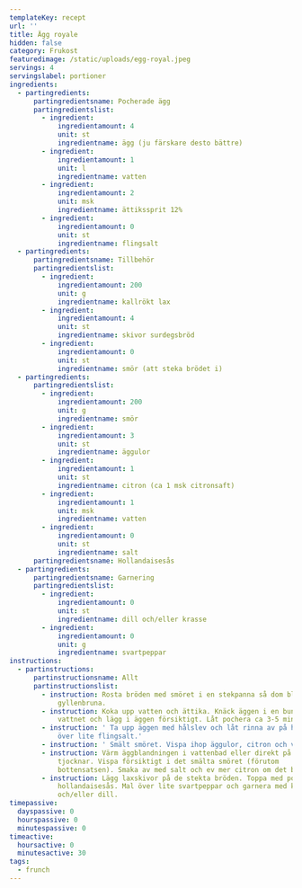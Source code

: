```yaml
---
templateKey: recept
url: ''
title: Ägg royale
hidden: false
category: Frukost
featuredimage: /static/uploads/egg-royal.jpeg
servings: 4
servingslabel: portioner
ingredients:
  - partingredients:
      partingredientsname: Pocherade ägg
      partingredientslist:
        - ingredient:
            ingredientamount: 4
            unit: st
            ingredientname: ägg (ju färskare desto bättre)
        - ingredient:
            ingredientamount: 1
            unit: l
            ingredientname: vatten
        - ingredient:
            ingredientamount: 2
            unit: msk
            ingredientname: ättikssprit 12%
        - ingredient:
            ingredientamount: 0
            unit: st
            ingredientname: flingsalt
  - partingredients:
      partingredientsname: Tillbehör
      partingredientslist:
        - ingredient:
            ingredientamount: 200
            unit: g
            ingredientname: kallrökt lax
        - ingredient:
            ingredientamount: 4
            unit: st
            ingredientname: skivor surdegsbröd
        - ingredient:
            ingredientamount: 0
            unit: st
            ingredientname: smör (att steka brödet i)
  - partingredients:
      partingredientslist:
        - ingredient:
            ingredientamount: 200
            unit: g
            ingredientname: smör
        - ingredient:
            ingredientamount: 3
            unit: st
            ingredientname: äggulor
        - ingredient:
            ingredientamount: 1
            unit: st
            ingredientname: citron (ca 1 msk citronsaft)
        - ingredient:
            ingredientamount: 1
            unit: msk
            ingredientname: vatten
        - ingredient:
            ingredientamount: 0
            unit: st
            ingredientname: salt
      partingredientsname: Hollandaisesås
  - partingredients:
      partingredientsname: Garnering
      partingredientslist:
        - ingredient:
            ingredientamount: 0
            unit: st
            ingredientname: dill och/eller krasse
        - ingredient:
            ingredientamount: 0
            unit: g
            ingredientname: svartpeppar
instructions:
  - partinstructions:
      partinstructionsname: Allt
      partinstructionslist:
        - instruction: Rosta bröden med smöret i en stekpanna så dom blir krispiga och
            gyllenbruna.
        - instruction: Koka upp vatten och ättika. Knäck äggen i en bunke. Gör en virvel i
            vattnet och lägg i äggen försiktigt. Låt pochera ca 3-5 minuter.
        - instruction: ' Ta upp äggen med hålslev och låt rinna av på hushållspapper. Strö
            över lite flingsalt.'
        - instruction: ' Smält smöret. Vispa ihop äggulor, citron och vatten.'
        - instruction: Värm äggblandningen i vattenbad eller direkt på spisen tills den
            tjocknar. Vispa försiktigt i det smälta smöret (förutom
            bottensatsen). Smaka av med salt och ev mer citron om det behövs.
        - instruction: Lägg laxskivor på de stekta bröden. Toppa med pocherat ägg och
            hollandaisesås. Mal över lite svartpeppar och garnera med krasse
            och/eller dill.
timepassive:
  dayspassive: 0
  hourspassive: 0
  minutespassive: 0
timeactive:
  hoursactive: 0
  minutesactive: 30
tags:
  - frunch
---
```

